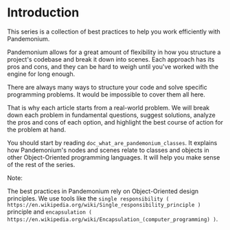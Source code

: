 

# Introduction

This series is a collection of best practices to help you work efficiently with
Pandemonium.

Pandemonium allows for a great amount of flexibility in how you structure a project's
codebase and break it down into scenes. Each approach has its pros and
cons, and they can be hard to weigh until you've worked with the engine for long enough.

There are always many ways to structure your code and solve specific programming
problems. It would be impossible to cover them all here.

That is why each article starts from a real-world problem. We will break down
each problem in fundamental questions, suggest solutions, analyze the pros and
cons of each option, and highlight the best course of action for the problem at hand.

You should start by reading `doc_what_are_pandemonium_classes`. It explains how
Pandemonium's nodes and scenes relate to classes and objects in other
Object-Oriented programming languages. It will help you make sense of the rest of the series.

Note:

   The best practices in Pandemonium rely on Object-Oriented design principles. We
   use tools like the `single responsibility
   ( https://en.wikipedia.org/wiki/Single_responsibility_principle )` principle and
   `encapsulation ( https://en.wikipedia.org/wiki/Encapsulation_(computer_programming) )`.
